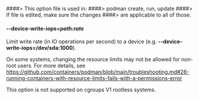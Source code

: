 ####> This option file is used in:
####> podman create, run, update
####> If file is edited, make sure the changes
####> are applicable to all of those.

#### **--device-write-iops**=_path:rate_

Limit write rate (in IO operations per second) to a device (e.g. **--device-write-iops=/dev/sda:1000**).

On some systems, changing the resource limits may not be allowed for non-root
users. For more details, see
https://github.com/containers/podman/blob/main/troubleshooting.md#26-running-containers-with-resource-limits-fails-with-a-permissions-error

This option is not supported on cgroups V1 rootless systems.
